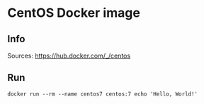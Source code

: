 # CentOS Docker image

## Info
Sources: https://hub.docker.com/_/centos

## Run
`docker run --rm --name centos7 centos:7 echo 'Hello, World!'`
